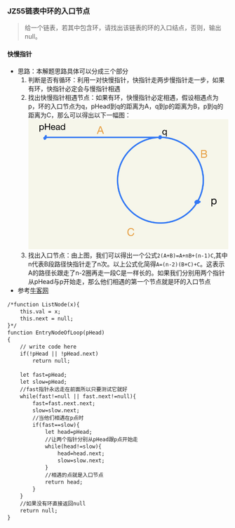 ### JZ55链表中环的入口节点
> 给一个链表，若其中包含环，请找出该链表的环的入口结点，否则，输出null。

#### 快慢指针
- 思路：本解题思路具体可以分成三个部分
	1. 判断是否有循环：利用一对快慢指针，快指针走两步慢指针走一步，如果有环，快指针必定会与慢指针相遇
	2. 找出快慢指针相遇节点：如果有环，快慢指针必定相遇，假设相遇点为p，环的入口节点为q，pHead到q的距离为A，q到p的距离为B，p到q的距离为C，那么可以得出以下一幅图：
![Alt](../剑指offer/img-ref-7.png)
	3. 找出入口节点：由上图，我们可以得出一个公式`2(A+B)=A+nB+(n-1)C`,其中n代表B段路径快指针走了n次。以上公式化简得`A=(n-2)(B+C)+C`。这表示A的路径长跟走了n-2圈再走一段C是一样长的。如果我们分别用两个指针从pHead与p开始走，那么他们相遇的第一个节点就是环的入口节点
- 参考[牛客网](https://blog.nowcoder.net/n/deaa284f105e48f49f38b5d7cb809cd7?f=comment)

```
/*function ListNode(x){
    this.val = x;
    this.next = null;
}*/
function EntryNodeOfLoop(pHead)
{
    // write code here
    if(!pHead || !pHead.next)
        return null;
    
    let fast=pHead;
    let slow=pHead;
    //fast指针永远走在前面所以只要测试它就好
    while(fast!=null || fast.next!=null){
        fast=fast.next.next;
        slow=slow.next;
        //当他们相遇在p点时
        if(fast==slow){
            let head=pHead;
            //让两个指针分别从pHead跟p点开始走
            while(head!=slow){
                head=head.next;
                slow=slow.next;
            }
            //相遇的点就是入口节点
            return head;
        }
    }
    //如果没有环直接返回null
    return null;
}
```

